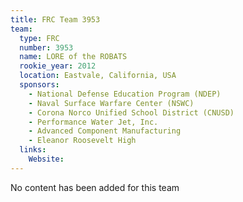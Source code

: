 ```yaml
---
title: FRC Team 3953
team:
  type: FRC
  number: 3953
  name: LORE of the ROBATS
  rookie_year: 2012
  location: Eastvale, California, USA
  sponsors:
    - National Defense Education Program (NDEP)
    - Naval Surface Warfare Center (NSWC)
    - Corona Norco Unified School District (CNUSD)
    - Performance Water Jet, Inc.
    - Advanced Component Manufacturing
    - Eleanor Roosevelt High
  links:
    Website: 
---
```

No content has been added for this team